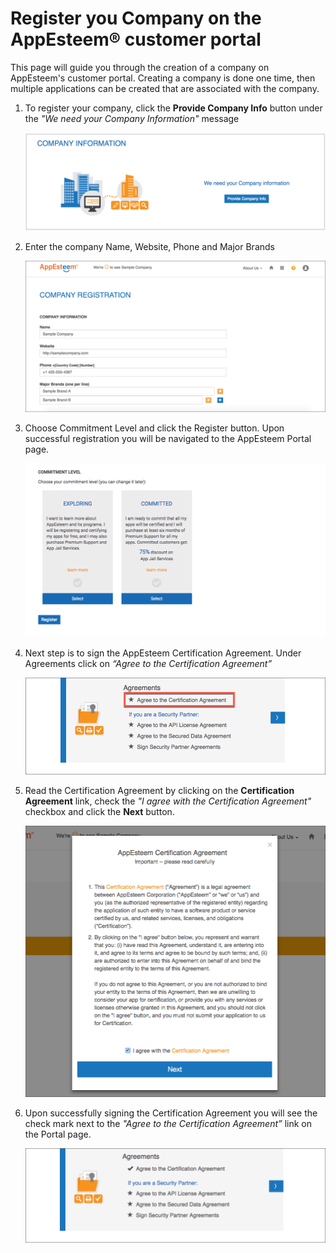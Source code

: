 # Register you Company on the AppEsteem® customer portal

This page will guide you through the creation of a company on AppEsteem's customer portal. Creating a company is done one time, then multiple applications can be created that are associated with the company.

1. To register your company, click the **Provide Company Info** button under the *"We need your Company Information"* message

    ![Company Information Welcome page](./media/registerCompany1.png)

2. Enter the company Name, Website, Phone and Major Brands

    ![Company Registration form](./media/registerCompany2.png)

3. Choose Commitment Level and click the Register button. Upon successful registration you will be navigated to the AppEsteem Portal page.

    ![Choosing your Commitment Level ](./media/registerCompany3.png)

4. Next step is to sign the AppEsteem Certification Agreement. Under Agreements click on *“Agree to the Certification Agreement”*

    ![Signing Agreements](./media/agreeCertificationAgreement_1.png)

5. Read the Certification Agreement by clicking on the **Certification Agreement** link, check the *"I agree with the Certification Agreement"* checkbox and click the **Next** button.

    ![Sign Sample Agreement](./media/agreeCertificationAgreement_2.png)

6. Upon successfully signing the Certification Agreement you will see the check mark next to the *"Agree to the Certification Agreement”* link on the Portal page.

    ![Completed Signing Agreements](./media/agreeCertificationAgreement_3.png)
